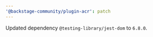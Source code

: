 ```yaml
---
'@backstage-community/plugin-acr': patch
---
```


Updated dependency `@testing-library/jest-dom` to `6.8.0`.

